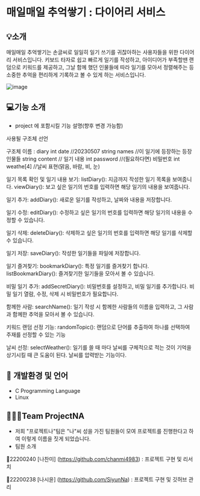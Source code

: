 # 매일매일 추억쌓기 : 다이어리 서비스

## 💡소개
매일매일 추억쌓기는 손글씨로 일일히 일기 쓰기를 귀찮아하는 사용자들을 위한 다이어리 서비스입니다.
키보드 타자로 쉽고 빠르게 일기를 작성하고, 아이디어가 부족할땐 랜덤으로 키워드를 제공하고, 그날 함께 했던 인물들에 따라 일기를 모아서 정렬해주는 등 
소중한 추억을 편리하게 기록하고 볼 수 있게 하는 서비스입니다.

![image](https://user-images.githubusercontent.com/102154392/236805013-9de499e8-5beb-4275-adc6-6ddb0e2e17ec.jpg)


## 💻기능 소개
- project 에 포함시킬 기능 설명(향후 변경 가능함)

사용될 구조체 선언 

구조체 이름 : diary
int date //20230507
string names //이 일기에 등장하는 등장인물들
string content // 일기 내용
int password //(필요하다면) 비밀번호
int weathe[4] //날씨 표현(맑음, 바람, 비, 눈)

일기 목록 확인 및 일기 내용 보기:
listDiary(): 지금까지 작성한 일기 목록을 보여줍니다.
viewDiary(): 보고 싶은 일기의 번호를 입력하면 해당 일기의 내용을 보여줍니다.

일기 추가:
addDiary(): 새로운 일기를 작성하고, 날짜와 내용을 저장합니다.

일기 수정:
editDiary(): 수정하고 싶은 일기의 번호를 입력하면 해당 일기의 내용을 수정할 수 있습니다.

일기 삭제:
deleteDiary(): 삭제하고 싶은 일기의 번호를 입력하면 해당 일기를 삭제할 수 있습니다.

일기 저장:
saveDiary(): 작성한 일기들을 파일에 저장합니다.

일기 즐겨찾기:
bookmarkDiary(): 특정 일기를 즐겨찾기 합니다.
listBookmarkDiary(): 즐겨찾기한 일기들을 모아서 볼 수 있습니다.

비밀 일기 추가:
addSecretDiary(): 비밀번호를 설정하고, 비밀 일기를 추가합니다.
비밀 일기 열람, 수정, 삭제 시 비밀번호가 필요합니다.

함께한 사람:
searchName(): 일기 작성 시 함께한 사람들의 이름을 입력하고, 그 사람과 함께한 추억을 모아서 볼 수 있습니다.

키워드 랜덤 선정 기능:
randomTopic(): 랜덤으로 단어를 추출하여 하나를 선택하여 주재를 선정할 수 있는 기능

날씨 선정:
selectWeather(): 일기를 쓸 때 마다 날씨를 구체적으로 적는 것이 기억을 상기시킬 때 큰 도움이 된다.
날씨를 압력받는 기능이다.

## 🔧 개발환경 및 언어
- C Programming Language
- Linux

## 🧑‍🤝‍🧑Team ProjectNA 
- 저희 "프로젝트나"팀은 "나"씨 성을 가진 팀원들이 모여 프로젝트를 진행한다고 하여 이렇게 이름을 짓게 되었습니다. 
- 팀원 소개

🧑‍22200240 [나찬미] (https://github.com/chanmi4983) : 프로젝트 구현 및 리서치

🧑‍22200238 [나시윤] (https://github.com/SiyunNa) : 프로젝트 구현 및 깃허브 관리
